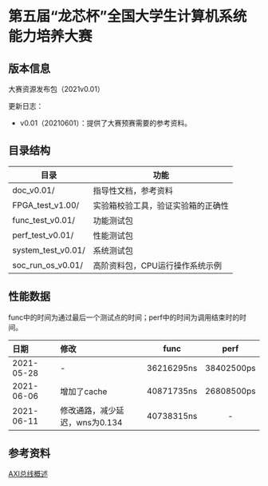 # 第五届“龙芯杯”全国大学生计算机系统能力培养大赛

## 版本信息
大赛资源发布包（2021v0.01）

更新日志：
- v0.01（20210601）：提供了大赛预赛需要的参考资料。

## 目录结构

| 目录                          | 功能                             |
| --                            | --                              |
| doc_v0.01/                    | 指导性文档，参考资料              |      
| FPGA_test_v1.00/              | 实验箱校验工具，验证实验箱的正确性 |
| func_test_v0.01/              | 功能测试包                       | 
| perf_test_v0.01/              | 性能测试包                       | 
| system_test_v0.01/            | 系统测试包                       |
| soc_run_os_v0.01/             | 高阶资料包，CPU运行操作系统示例    |


## 性能数据

func中的时间为通过最后一个测试点的时间；perf中的时间为调用结束时的时间。

| 日期       | 修改        | func       | perf       |
| :--        | :--        | :--:       | :--:       |
| 2021-05-28 | -          | 36216295ns | 38402500ps | 
| 2021-06-06 | 增加了cache | 40871735ns | 26808500ps |
| 2021-06-11 | 修改通路，减少延迟，wns为0.134|40738315ns | -  |

## 参考资料

[AXI总线概述](https://blog.csdn.net/bleauchat/article/details/96891619)
